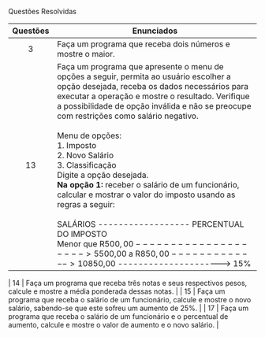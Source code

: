 Questões Resolvidas 

| Questões | Enunciados |
| :-------------: | ------------- |
| 3 | Faça um programa que receba dois números e mostre o maior. |
| 13 | Faça um programa que apresente o menu de opções a seguir, permita ao usuário escolher a opção desejada, receba os dados necessários para executar a operação e mostre o resultado. Verifique a possibilidade de opção inválida e não se preocupe com restrições como salário negativo. <br> <br> Menu de opções: <br> 1. Imposto <br> 2. Novo Salário <br> 3. Classificação <br> Digite a opção desejada. <br> **Na opção 1:** receber o salário de um funcionário, calcular e mostrar o valor do imposto usando as regras a seguir: <br> <br> SALÁRIOS ------------------ PERCENTUAL DO IMPOSTO <br> Menor que R$500,00 --------------------> 5% <br> De R$500,00 a R$850,00 -------------> 10% <br> Acima de R$850,00 ---------------------> 15%| <br> <br> **Na opção 2:** receber o salário de um funcionário, calcular e mostrar o valor do novo salário, usando as regras a seguir:  
 
| 14 | Faça um programa que receba três notas e seus respectivos pesos, calcule e mostre a média ponderada dessas notas. | 
| 15 | Faça um programa que receba o salário de um funcionário, calcule e mostre o novo salário, sabendo-se que este sofreu um aumento de 25%. | 
| 17 | Faça um programa que receba o salário de um funcionário e o percentual de aumento, calcule e mostre o valor de aumento e o novo salário. |

